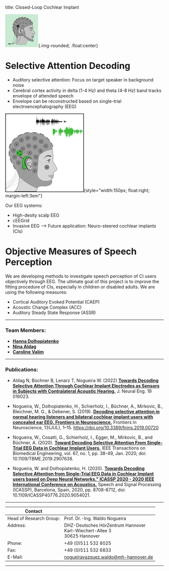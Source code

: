 title: Closed-Loop Cochlear Implant

![Abstract logo of a head ans EEG](eeg.png){.img-rounded; .float:center}

# Selective Attention Decoding

* Auditory selective attention: Focus on target speaker in background noise
* Cerebral cortex activity in delta (1-4 Hz) and theta (4-8 Hz) band tracks envelope of attended speech
* Envelope can be reconstructed based on single-trial electroencephalography (EEG)

![selective attention](dsaci_logo_m.png){style="width:150px; float:right; margin-left:3em"}

Our EEG systems: 
* High-desity scalp EEG
* cEEGrid
* Invasive EEG
--> Future application: Neuro-steered cochlear implants (CIs)


# Objective Measures of Speech Perception

We are developing methods to investigate speech perception of CI users objectively through EEG. The ultimate goal of this project is to improve the fitting procedure of CIs, especially in children or disabled adults. We are using the following measures:

* Cortical Auditory Evoked Potential (CAEP)
* Acoustic Change Complex (ACC)
* Auditory Steady State Response (ASSR)

---

### Team Members:

* **[Hanna Dolhopiatenko](https://vianna.uber.space/01_workgroups/nogueira/staff/hanna.html)**
* **[Nina Aldag](https://vianna.uber.space/01_workgroups/nogueira/staff/nina.html)**
* **[Caroline Valim](https://vianna.uber.space/01_workgroups/nogueira/staff/caroline.html)**

---
   
### Publications:

* Aldag N, Büchner B,  Lenarz T, Nogueira W. (2022) **[Towards Decoding Selective Attention Through Cochlear Implant Electrodes as Sensors in Subjects with Contralateral Acoustic Hearing.](https://iopscience.iop.org/article/10.1088/1741-2552/ac4de6)** J. Neural Eng. 19 016023.

* Nogueira, W., Dolhopiatenko, H., Schierholz, I., Büchner, A., Mirkovic, B., Bleichner, M. G., & Debener, S. (2019).  **[Decoding selective attention in normal hearing listeners and bilateral cochlear implant users with concealed ear EEG. Frontiers in Neuroscience.](https://www.frontiersin.org/articles/10.3389/fnins.2019.00720/full)** Frontiers in Neuroscience, 13(JUL), 1–15. https://doi.org/10.3389/fnins.2019.00720

* Nogueira, W., Cosatti, G., Schierholz, I., Egger, M., Mirkovic, B., and Büchner, A. (2020).  **[Toward Decoding Selective Attention From Single-Trial EEG Data in Cochlear Implant Users.](https://ieeexplore.ieee.org/document/8674613)** IEEE Transactions on Biomedical Engineering, vol. 67, no. 1, pp. 38-49, Jan. 2020, doi: 10.1109/TBME.2019.2907638.

* Nogueira, W. and Dolhopiatenko, H. (2020). **[Towards Decoding Selective Attention from Single-Trial EEG Data in Cochlear Implant users based on Deep Neural Networks," ICASSP 2020 - 2020 IEEE International Conference on Acoustics.](https://ieeexplore.ieee.org/document/9054021)** Speech and Signal Processing (ICASSP), Barcelona, Spain, 2020, pp. 8708-8712, doi: 10.1109/ICASSP40776.2020.9054021.

---

| Contact                 |                            |
| ------------------------|--------------------------- |
| Head of Research Group:<br>| Prof. Dr.-Ing. Waldo Nogueira|
| Address: <br><br><br>   | DHZ-Deutsches HörZentrum Hannover<br> Karl-Wiechert-Allee 3 <br> 30625 Hannover |
| Phone:                  | +49 (0)511 532 8025 |
| Fax:                    | +49 (0)511 532 6833 |
| E-Mail:                 |<nogueiravazquez.waldo@mh-hannover.de>|

---
